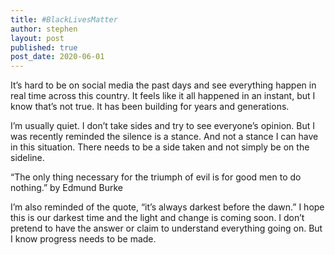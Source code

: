 ```yaml
---
title: #BlackLivesMatter
author: stephen
layout: post
published: true
post_date: 2020-06-01
---
```

It’s hard to be on social media the past days and see everything happen in real time across this country. It feels like it all happened in an instant, but I know that’s not true. It has been building for years and generations. 

I’m usually quiet. I don’t take sides and try to see everyone’s opinion. But I was recently reminded the silence is a stance. And not a stance I can have in this situation. There needs to be a side taken and not simply be on the sideline.

“The only thing necessary for the triumph of evil is for good men to do nothing.” by Edmund Burke

I’m also reminded of the quote, “it’s always darkest before the dawn.” I hope this is our darkest time and the light and change is coming soon. I don’t pretend to have the answer or claim to understand everything going on. But I know progress needs to be made. 
